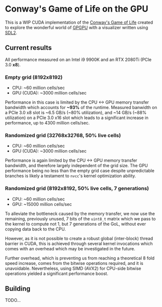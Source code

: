 # Conway's Game of Life on the GPU

This is a WIP CUDA implementation of the [Conway's Game of Life](https://en.wikipedia.org/wiki/Conway%27s_Game_of_Life) created to explore the wonderful world of [GPGPU](https://en.wikipedia.org/wiki/General-purpose_computing_on_graphics_processing_units) with a visualizer written using [SDL2](https://www.libsdl.org/).

## Current results
All performance measured on an Intel i9 9900K and an RTX 2080Ti (PCIe 3.0 **x8**).

### Empty grid (8192x8192)
- CPU: ~60 million cells/sec
- GPU (CUDA): ~3000 million cells/sec

Performance in this case is limited by the CPU <-> GPU memory transfer bandwidth which accounts for **~93%** of the runtime. Measured banwidth on a PCIe 3.0 x8 slot is ~6.5 GB/s (~80% utilization), and ~14 GB/s (~88% utilization) on a PCIe 3.0 x16 slot which leads to a significant increase in performance, up to 4300 million cells/sec.

### Randomized grid (32768x32768, 50% live cells)
- CPU: ~60 million cells/sec
- GPU (CUDA): ~3000 million cells/sec

Performance is again limited by the CPU <-> GPU memory transfer bandwidth, and therefore largely independent of the grid size. The GPU performance being no less than the empty grid case despite unpredictable branches is likely a testament to `nvcc`'s kernel optimization ability.

### Randomized grid (8192x8192, 50% live cells, 7 generations)
- CPU: ~60 million cells/sec
- GPU: ~15000 million cells/sec

To alleviate the bottleneck caused by the memory transfer, we now use the remaining, previously unused, 7 bits of the `uint8_t` matrix which we pass to the kernel to compute not 1, but 7 generations of the GoL, without ever copying data back to the CPU.

However, as it is not possible to create a robust global (inter-block) thread barrier in CUDA, this is achieved through several kernel invocations which comes with an overhead which may be investigated in the future.

Further overhead, which is preventing us from reaching a theoretical 8 fold speed increase, comes from the bitwise operations required, and it is unavoidable. Nevertheless, using SIMD (AVX2) for CPU-side bitwise operations yielded a significant performance boost.

## Building
TODO...